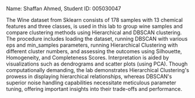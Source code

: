 Name: Shaffan Ahmed, Student ID: 005030047


The Wine dataset from Sklearn consists of 178 samples with 13 chemical features and three classes, is used in this lab to group wine samples and compare clustering methods using Hierarchical and DBSCAN clustering. The procedure includes loading the dataset, running DBSCAN with various eps and min_samples parameters, running Hierarchical Clustering with different cluster numbers, and assessing the outcomes using Silhouette, Homogeneity, and Completeness Scores. Interpretation is aided by visualizations such as dendrograms and scatter plots (using PCA). Though computationally demanding, the lab demonstrates Hierarchical Clustering's prowess in displaying hierarchical relationships, whereas DBSCAN's superior noise handling capabilities necessitate meticulous parameter tuning, offering important insights into their trade-offs and performance.
